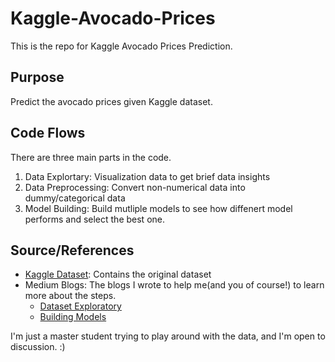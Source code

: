 # Kaggle-Avocado-Prices
This is the repo for Kaggle Avocado Prices Prediction.

## Purpose
Predict the avocado prices given Kaggle dataset.

## Code Flows
There are three main parts in the code.
1. Data Explortary: Visualization data to get brief data insights
2. Data Preprocessing: Convert non-numerical data into dummy/categorical data
3. Model Building: Build mutliple models to see how diffenert model performs and select the best one.


## Source/References
- [Kaggle Dataset](https://www.kaggle.com/neuromusic/avocado-prices): Contains the original dataset
- Medium Blogs: The blogs I wrote to help me(and you of course!) to learn more about the steps.
  - [Dataset Exploratory](https://medium.com/@chiahuiliu/kaggle-x-avocado-prices-1-3-4a816fbbefc6)
  - [Building Models](https://medium.com/@chiahuiliu/kaggle-x-avocado-prices-2-2-a0a6126ff2ba)
  
I'm just a master student trying to play around with the data, and I'm open to discussion. :)
  
